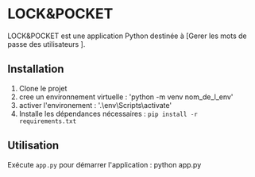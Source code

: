 # LOCK&POCKET

LOCK&POCKET est une application Python destinée à [Gerer les mots de passe des utilisateurs ].


## Installation
1. Clone le projet
2. cree un environnement virtuelle : 'python -m venv nom_de_l_env'
3. activer l'environement : '.\env\Scripts\activate'
4. Installe les dépendances nécessaires : `pip install -r requirements.txt`

## Utilisation
Exécute `app.py` pour démarrer l'application :
python app.py
